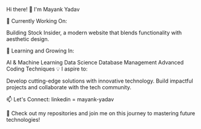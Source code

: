 Hi there! 👋
I'm Mayank Yadav

🔭 Currently Working On:

Building Stock Insider, a modern website that blends functionality with aesthetic design.

🌱 Learning and Growing In:

AI & Machine Learning
Data Science
Database Management
Advanced Coding Techniques
💡 I aspire to:

Develop cutting-edge solutions with innovative technology.
Build impactful projects and collaborate with the tech community.

📫 Let's Connect:
linkedin = mayank-yadav

🌟 Check out my repositories and join me on this journey to mastering future technologies!

<!---
Mayank-frnt/Mayank-frnt is a ✨ special ✨ repository because its `README.md` (this file) appears on your GitHub profile.
You can click the Preview link to take a look at your changes.
--->
